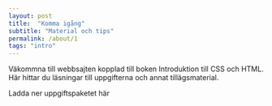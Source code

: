 ```yaml
---
layout: post
title:  "Komma igång"
subtitle: "Material och tips"
permalink: /about/1
tags: "intro"
---
```

Väkommna till webbsajten kopplad till boken Introduktion till CSS och HTML. Här hittar du läsningar till uppgifterna och annat tillägsmaterial.

Ladda ner uppgiftspaketet här
<p><a href="{{ site.url | append:site.baseurl}}/downloads/html-css-exercises.zip"><i class="fa fa-download fa-3x" aria-hidden="true"></i></a></p>
